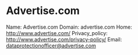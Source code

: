 
# Advertise.com

Name: Advertise.com
Domain: advertise.com
Home: http://www.advertise.com/
Privacy_policy: http://www.advertise.com/privacy-policy/
Email: dataprotectionofficer@advertise.com
